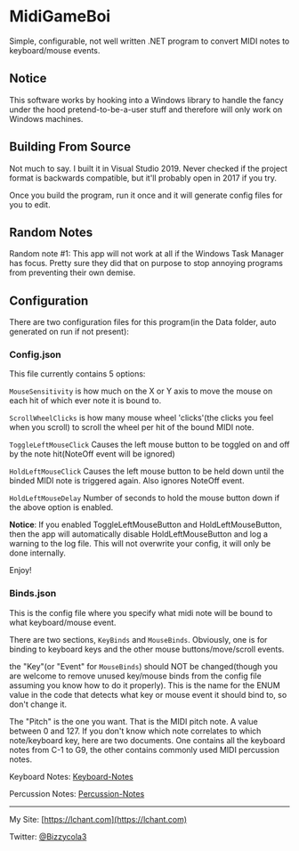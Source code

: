 # MidiGameBoi
Simple, configurable, not well written .NET program to convert MIDI notes to keyboard/mouse events.

## Notice
This software works by hooking into a Windows library to handle the fancy under the hood pretend-to-be-a-user stuff and therefore will only work on Windows machines.

## Building From Source
Not much to say. I built it in Visual Studio 2019. Never checked if the project format is backwards compatible, but it'll probably open in 2017 if you try.

Once you build the program, run it once and it will generate config files for you to edit.

## Random Notes
Random note #1: This app will not work at all if the Windows Task Manager has focus. Pretty sure they did that on purpose to stop annoying programs from preventing their own demise.

## Configuration
There are two configuration files for this program(in the Data folder, auto generated on run if not present):

### Config.json
This file currently contains 5 options:

`MouseSensitivity` is how much on the X or Y axis to move the mouse on each hit of which ever note it is bound to.

`ScrollWheelClicks` is how many mouse wheel 'clicks'(the clicks you feel when you scroll) to scroll the wheel per hit of the bound MIDI note.

`ToggleLeftMouseClick` Causes the left mouse button to be toggled on and off by the note hit(NoteOff event will be ignored)


`HoldLeftMouseClick` Causes the left mouse button to be held down until the binded MIDI note is triggered again. Also ignores NoteOff event.

`HoldLeftMouseDelay` Number of seconds to hold the mouse button down if the above option is enabled.

**Notice**: If you enabled ToggleLeftMouseButton and HoldLeftMouseButton, then the app will automatically disable HoldLeftMouseButton and log a warning to the log file. This will not overwrite your config, it will only be done internally.

Enjoy!

### Binds.json
This is the config file where you specify what midi note will be bound to what keyboard/mouse event.

There are two sections, `KeyBinds` and `MouseBinds`. Obviously, one is for binding to keyboard keys and the other mouse buttons/move/scroll events.

the "Key"(or "Event" for `MouseBinds`) should NOT be changed(though you are welcome to remove unused key/mouse binds from the config file assuming you know how to do it properly). This is the name for the ENUM value in the code that detects what key or mouse event it should bind to, so don't change it.

The "Pitch" is the one you want. That is the MIDI pitch note. A value between 0 and 127. If you don't know which note correlates to which note/keyboard key, here are two documents. One contains all the keyboard notes from C-1 to G9, the other contains commonly used MIDI percussion notes.

Keyboard Notes: [Keyboard-Notes](https://github.com/bizzycola/MidiGameBoi/wiki/Keyboard-Notes)

Percussion Notes: [Percussion-Notes](https://github.com/bizzycola/MidiGameBoi/wiki/Percussion-Notes)

---------------------------------------------

My Site: [https://lchant.com](https://lchant.com)

Twitter: [@Bizzycola3](https://twitter.com/Bizzycola3)